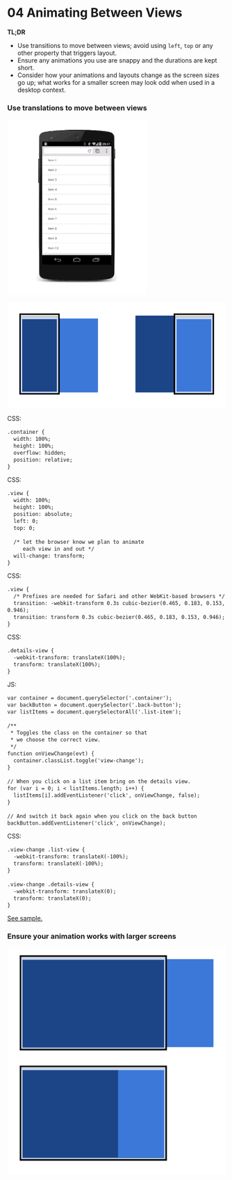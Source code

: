 # 04 Animating Between Views

**TL;DR**

- Use transitions to move between views; avoid using `left`, `top` or any other property that triggers layout.
- Ensure any animations you use are snappy and the durations are kept short.
- Consider how your animations and layouts change as the screen sizes go up; what works for a smaller screen may look odd when used in a desktop context.

### Use translations to move between views

![Translating between two views](imgs/gifs/view-translate.gif)

![View hierarchy.](imgs/container-two-views.svg)

CSS:

    .container {
      width: 100%;
      height: 100%;
      overflow: hidden;
      position: relative;
    }

CSS:

    .view {
      width: 100%;
      height: 100%;
      position: absolute;
      left: 0;
      top: 0;

      /* let the browser know we plan to animate
         each view in and out */
      will-change: transform;
    }

CSS:

    .view {
      /* Prefixes are needed for Safari and other WebKit-based browsers */
      transition: -webkit-transform 0.3s cubic-bezier(0.465, 0.183, 0.153, 0.946);
      transition: transform 0.3s cubic-bezier(0.465, 0.183, 0.153, 0.946);
    }

CSS:

    .details-view {
      -webkit-transform: translateX(100%);
      transform: translateX(100%);
    }

JS:

    var container = document.querySelector('.container');
    var backButton = document.querySelector('.back-button');
    var listItems = document.querySelectorAll('.list-item');

    /**
     * Toggles the class on the container so that
     * we choose the correct view.
     */
    function onViewChange(evt) {
      container.classList.toggle('view-change');
    }

    // When you click on a list item bring on the details view.
    for (var i = 0; i < listItems.length; i++) {
      listItems[i].addEventListener('click', onViewChange, false);
    }

    // And switch it back again when you click on the back button
    backButton.addEventListener('click', onViewChange);

CSS:

    .view-change .list-view {
      -webkit-transform: translateX(-100%);
      transform: translateX(-100%);
    }

    .view-change .details-view {
      -webkit-transform: translateX(0);
      transform: translateX(0);
    }

[See sample.](samples/inter-view-animation.html)

### Ensure your animation works with larger screens

![View hierarchy on a large screen.](imgs/container-two-views-ls.svg)
